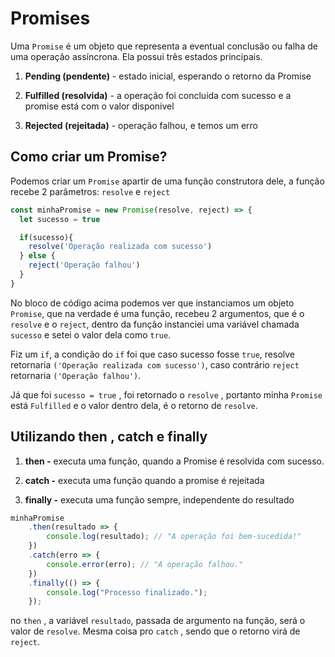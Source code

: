 # Promises

Uma `Promise` é um objeto que representa a eventual conclusão ou falha de uma operação assíncrona. Ela possui três estados principais.

1. **Pending (pendente)** - estado inicial, esperando o retorno da Promise

2. **Fulfilled (resolvida)** - a operação foi concluida com sucesso e a promise está com o valor disponivel

3. **Rejected (rejeitada)** - operação falhou, e temos um erro

## Como criar um Promise?

Podemos criar um `Promise` apartir de uma função construtora dele, a função recebe 2 parâmetros: ` resolve ` e ` reject `

```javascript
const minhaPromise = new Promise(resolve, reject) => {
  let sucesso = true

  if(sucesso){
    resolve('Operação realizada com sucesso')
  } else {
    reject('Operação falhou')
  }
}
```

No bloco de código acima podemos ver que instanciamos um objeto `Promise`, que na verdade é uma função, recebeu 2 argumentos, que é o `resolve` e o `reject`, dentro da função instanciei uma variável chamada `sucesso` e setei o valor dela como `true`.

Fiz um `if`, a condição do `if` foi que caso sucesso fosse `true`, resolve retornaria `('Operação realizada com sucesso')`, caso contrário `reject` retornaria `('Operação falhou')`.

Já que foi `sucesso = true` , foi retornado o `resolve` , portanto minha `Promise` está `Fulfilled` e o valor dentro dela, é o retorno de `resolve`.

## Utilizando then , catch e finally

1. **then -** executa uma função, quando a Promise é resolvida com sucesso.

2. **catch -** executa uma função quando a promise é rejeitada

3. **finally -** executa uma função sempre, independente do resultado

```javascript
minhaPromise
    .then(resultado => {
        console.log(resultado); // "A operação foi bem-sucedida!"
    })
    .catch(erro => {
        console.error(erro); // "A operação falhou."
    })
    .finally(() => {
        console.log("Processo finalizado.");
    });

```

no `then` , a variável `resultado`, passada de argumento na função, será o valor de `resolve`.
Mesma coisa pro `catch` , sendo que o retorno virá de `reject`.
